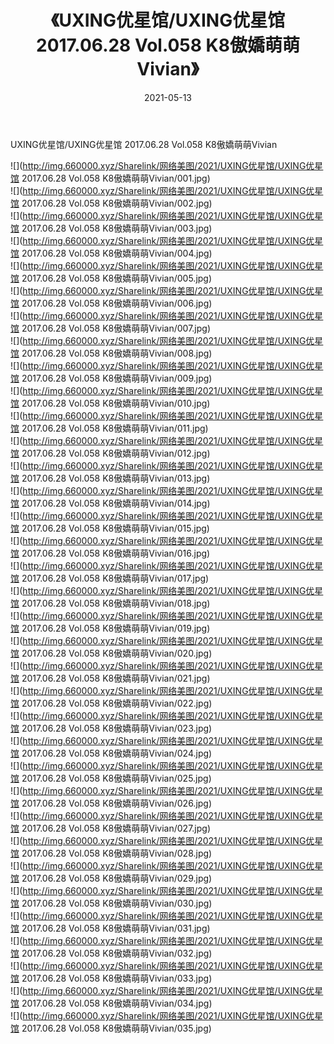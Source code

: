 ﻿---
layout: post
title:  《UXING优星馆/UXING优星馆 2017.06.28 Vol.058 K8傲嬌萌萌Vivian》
date:   2021-05-13
img: http://img.660000.xyz/Sharelink/网络美图/2021/UXING优星馆/UXING优星馆 2017.06.28 Vol.058 K8傲嬌萌萌Vivian/000.jpg
categories: [美女, 清纯, 唯美]
---

UXING优星馆/UXING优星馆 2017.06.28 Vol.058 K8傲嬌萌萌Vivian

 ![](http://img.660000.xyz/Sharelink/网络美图/2021/UXING优星馆/UXING优星馆 2017.06.28 Vol.058 K8傲嬌萌萌Vivian/001.jpg) <br>![](http://img.660000.xyz/Sharelink/网络美图/2021/UXING优星馆/UXING优星馆 2017.06.28 Vol.058 K8傲嬌萌萌Vivian/002.jpg) <br>![](http://img.660000.xyz/Sharelink/网络美图/2021/UXING优星馆/UXING优星馆 2017.06.28 Vol.058 K8傲嬌萌萌Vivian/003.jpg) <br>![](http://img.660000.xyz/Sharelink/网络美图/2021/UXING优星馆/UXING优星馆 2017.06.28 Vol.058 K8傲嬌萌萌Vivian/004.jpg) <br>![](http://img.660000.xyz/Sharelink/网络美图/2021/UXING优星馆/UXING优星馆 2017.06.28 Vol.058 K8傲嬌萌萌Vivian/005.jpg) <br>![](http://img.660000.xyz/Sharelink/网络美图/2021/UXING优星馆/UXING优星馆 2017.06.28 Vol.058 K8傲嬌萌萌Vivian/006.jpg) <br>![](http://img.660000.xyz/Sharelink/网络美图/2021/UXING优星馆/UXING优星馆 2017.06.28 Vol.058 K8傲嬌萌萌Vivian/007.jpg) <br>![](http://img.660000.xyz/Sharelink/网络美图/2021/UXING优星馆/UXING优星馆 2017.06.28 Vol.058 K8傲嬌萌萌Vivian/008.jpg) <br>![](http://img.660000.xyz/Sharelink/网络美图/2021/UXING优星馆/UXING优星馆 2017.06.28 Vol.058 K8傲嬌萌萌Vivian/009.jpg) <br>![](http://img.660000.xyz/Sharelink/网络美图/2021/UXING优星馆/UXING优星馆 2017.06.28 Vol.058 K8傲嬌萌萌Vivian/010.jpg) <br>![](http://img.660000.xyz/Sharelink/网络美图/2021/UXING优星馆/UXING优星馆 2017.06.28 Vol.058 K8傲嬌萌萌Vivian/011.jpg) <br>![](http://img.660000.xyz/Sharelink/网络美图/2021/UXING优星馆/UXING优星馆 2017.06.28 Vol.058 K8傲嬌萌萌Vivian/012.jpg) <br>![](http://img.660000.xyz/Sharelink/网络美图/2021/UXING优星馆/UXING优星馆 2017.06.28 Vol.058 K8傲嬌萌萌Vivian/013.jpg) <br>![](http://img.660000.xyz/Sharelink/网络美图/2021/UXING优星馆/UXING优星馆 2017.06.28 Vol.058 K8傲嬌萌萌Vivian/014.jpg) <br>![](http://img.660000.xyz/Sharelink/网络美图/2021/UXING优星馆/UXING优星馆 2017.06.28 Vol.058 K8傲嬌萌萌Vivian/015.jpg) <br>![](http://img.660000.xyz/Sharelink/网络美图/2021/UXING优星馆/UXING优星馆 2017.06.28 Vol.058 K8傲嬌萌萌Vivian/016.jpg) <br>![](http://img.660000.xyz/Sharelink/网络美图/2021/UXING优星馆/UXING优星馆 2017.06.28 Vol.058 K8傲嬌萌萌Vivian/017.jpg) <br>![](http://img.660000.xyz/Sharelink/网络美图/2021/UXING优星馆/UXING优星馆 2017.06.28 Vol.058 K8傲嬌萌萌Vivian/018.jpg) <br>![](http://img.660000.xyz/Sharelink/网络美图/2021/UXING优星馆/UXING优星馆 2017.06.28 Vol.058 K8傲嬌萌萌Vivian/019.jpg) <br>![](http://img.660000.xyz/Sharelink/网络美图/2021/UXING优星馆/UXING优星馆 2017.06.28 Vol.058 K8傲嬌萌萌Vivian/020.jpg) <br>![](http://img.660000.xyz/Sharelink/网络美图/2021/UXING优星馆/UXING优星馆 2017.06.28 Vol.058 K8傲嬌萌萌Vivian/021.jpg) <br>![](http://img.660000.xyz/Sharelink/网络美图/2021/UXING优星馆/UXING优星馆 2017.06.28 Vol.058 K8傲嬌萌萌Vivian/022.jpg) <br>![](http://img.660000.xyz/Sharelink/网络美图/2021/UXING优星馆/UXING优星馆 2017.06.28 Vol.058 K8傲嬌萌萌Vivian/023.jpg) <br>![](http://img.660000.xyz/Sharelink/网络美图/2021/UXING优星馆/UXING优星馆 2017.06.28 Vol.058 K8傲嬌萌萌Vivian/024.jpg) <br>![](http://img.660000.xyz/Sharelink/网络美图/2021/UXING优星馆/UXING优星馆 2017.06.28 Vol.058 K8傲嬌萌萌Vivian/025.jpg) <br>![](http://img.660000.xyz/Sharelink/网络美图/2021/UXING优星馆/UXING优星馆 2017.06.28 Vol.058 K8傲嬌萌萌Vivian/026.jpg) <br>![](http://img.660000.xyz/Sharelink/网络美图/2021/UXING优星馆/UXING优星馆 2017.06.28 Vol.058 K8傲嬌萌萌Vivian/027.jpg) <br>![](http://img.660000.xyz/Sharelink/网络美图/2021/UXING优星馆/UXING优星馆 2017.06.28 Vol.058 K8傲嬌萌萌Vivian/028.jpg) <br>![](http://img.660000.xyz/Sharelink/网络美图/2021/UXING优星馆/UXING优星馆 2017.06.28 Vol.058 K8傲嬌萌萌Vivian/029.jpg) <br>![](http://img.660000.xyz/Sharelink/网络美图/2021/UXING优星馆/UXING优星馆 2017.06.28 Vol.058 K8傲嬌萌萌Vivian/030.jpg) <br>![](http://img.660000.xyz/Sharelink/网络美图/2021/UXING优星馆/UXING优星馆 2017.06.28 Vol.058 K8傲嬌萌萌Vivian/031.jpg) <br>![](http://img.660000.xyz/Sharelink/网络美图/2021/UXING优星馆/UXING优星馆 2017.06.28 Vol.058 K8傲嬌萌萌Vivian/032.jpg) <br>![](http://img.660000.xyz/Sharelink/网络美图/2021/UXING优星馆/UXING优星馆 2017.06.28 Vol.058 K8傲嬌萌萌Vivian/033.jpg) <br>![](http://img.660000.xyz/Sharelink/网络美图/2021/UXING优星馆/UXING优星馆 2017.06.28 Vol.058 K8傲嬌萌萌Vivian/034.jpg) <br>![](http://img.660000.xyz/Sharelink/网络美图/2021/UXING优星馆/UXING优星馆 2017.06.28 Vol.058 K8傲嬌萌萌Vivian/035.jpg) <br>